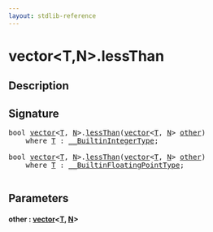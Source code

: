 ```yaml
---
layout: stdlib-reference
---
```


# vector\<T,N\>\.lessThan

## Description





## Signature 

<pre>
<span class="code_keyword">bool</span> <a href="index.md" class="code_type">vector</a>&lt;<a href="index.md#typeparam-T" class="code_type">T</a>, <a href="index.md#decl-N" class="code_var">N</a>&gt;.<a href="lessthan-4.md">lessThan</a>(<a href="index.md" class="code_type">vector</a>&lt;<a href="index.md#typeparam-T" class="code_type">T</a>, <a href="index.md#decl-N" class="code_var">N</a>&gt; <a href="lessthan-4.md#decl-other" class="code_param">other</a>)
    <span class='code_keyword'>where</span> <a href="index.md#typeparam-T" class="code_type">T</a> : <a href="../../interfaces/0_builtinintegertype-029g/index.md" class="code_type">__BuiltinIntegerType</a>;

<span class="code_keyword">bool</span> <a href="index.md" class="code_type">vector</a>&lt;<a href="index.md#typeparam-T" class="code_type">T</a>, <a href="index.md#decl-N" class="code_var">N</a>&gt;.<a href="lessthan-4.md">lessThan</a>(<a href="index.md" class="code_type">vector</a>&lt;<a href="index.md#typeparam-T" class="code_type">T</a>, <a href="index.md#decl-N" class="code_var">N</a>&gt; <a href="lessthan-4.md#decl-other" class="code_param">other</a>)
    <span class='code_keyword'>where</span> <a href="index.md#typeparam-T" class="code_type">T</a> : <a href="../../interfaces/0_builtinfloatingpointtype-029hm/index.md" class="code_type">__BuiltinFloatingPointType</a>;

</pre>

## Parameters

####  <a id="decl-other"></a>other  : [vector](index.md)\<[T](index.md#typeparam-T), [N](index.md#decl-N)\>


<script>
// Fix .md links to .html when on ReadTheDocs
if (window.location.hostname.includes('readthedocs') || 
    window.location.hostname.includes('rtfd.io')) {
  document.addEventListener('DOMContentLoaded', function() {
    const links = document.querySelectorAll('a');
    links.forEach(link => {
      const href = link.getAttribute('href');
      if (href && href.includes('.md')) {
        // This regex will handle .md links with or without fragment identifiers or query parameters
        link.href = link.href.replace(/(.+)\.md(#[^?]*)?(\?.*)?$/, '$1.html$2$3');
      }
    });
  });
}
</script>

